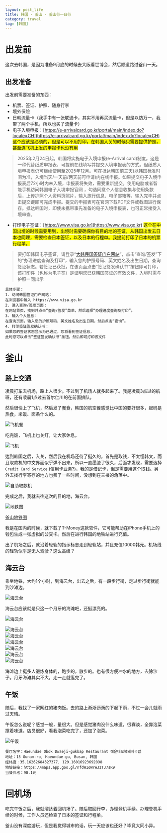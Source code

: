 ```yaml
---
layout: post_life
title: 韩国 - 釜山 - 釜山行一日行
category: travel
tag: [韩国]
---
```


# 出发前

这次去韩国，是因为准备9月底的时候去大阪看世博会，然后顺道路过釜山一天。

## 出发准备

出发前需要准备的东西：
- 机票、签证、护照、随身行李
- 境外保险
- 日韩流量卡（我手中有一张联通卡，其实不用再买流量卡，但是以防万一，我带了两个手机，所以也买了流量卡）
- 电子入境申报：[https://e-arrivalcard.go.kr/portal/main/index.do?locale=CH](https://e-arrivalcard.go.kr/portal/main/index.do?locale=CH) <span style="background-color: yellow;">这个应该是必须的，但是可以不用打印，在韩国入关的时候只需要提供护照，甚至连飞机上发的申报卡也没有用</span>
> 2025年2月24日起，韩国将实施电子入境申报(e-Arrival card)制度。这是一种代替纸质申报表，可提前在线填写并提交入境申报表的方式。但纸质入境申报表仍可继续使用至2025年12月。可在抵达韩国前三天(以韩国标准时间为准，入境当天/一天前/两天前可申请)内在线申报。如果提交电子入境申报表后72小时内未入境，申报表将失效，需要重新提交。使用电脑或者智能手机访问韩国电子入境申报官网 ，勾选同意个人信息收集与使用条款后，上传护照个人资料页照片，输入旅行信息、电子邮箱等，输入完毕并点击提交键即可完成申报。提交的申报表可在官网下载PDF文件或截图进行保存。抵达韩国时，即使未携带事先准备的电子入境申报表，也可正常接受入境审查。

- 打印电子签证：[https://www.visa.go.kr](https://www.visa.go.kr) <span style="background-color: yellow;">这个在中国出境的时候需要用到，出境时需要确保你有目的地的签证，从韩国出发去日本也同理，需要检查日本签证，以及日本的行程单。我提前打印了日本的机票行程单。</span>
> 要打印韩国电子签证，请登录“[大韩民国签证门户网站](https://www.visa.go.kr)”，点击“查询/签发”下的“办理进度查询及打印”，输入您的护照号码、英文姓名及出生日期，查询签证状态。若签证已获批，在该页面点击“签证签发确认书”按钮即可打印，该打印件（也称为电子签）是证明您已获韩国签证的有效文件，入境时需与护照一同出示

```
具体步骤：
1. 访问韩国签证门户网站：
在浏览器中输入 https://www.visa.go.kr 
2. 进入查询/签发页面：
在网站首页，找到并点击“查询/签发”菜单，然后选择“办理进度查询及打印”。
3. 输入个人信息：
在查询页面，输入您的护照号码、英文姓名及出生日期，然后点击“查询”。
4. 打印签证签发确认书：
如果您的签证状态显示为已通过，您将看到签证信息，
此时您可以点击“签证签发确认书”按钮，然后即可打印该文件
```

# 釜山

## 路上交通

凌晨打车去机场，路上人很少。不过到了机场人就多起来了。我是凌晨3点过的航班，还有凌晨1点过去首尔仁川的在前面排队。

然后很快上了飞机，然后发了餐食，韩国的航空餐感觉比中国的要好很多，起码是热食，米饭、面条什么的。

![飞机餐](https://blogcdn.qihope.com/github-life/2025-09-24-korea-busan/2025-09-24-korea-busan-001.png?x-oss-process=image/quality,q_30)

吃完饭，飞机上也关灯，让大家休息。

![飞机](https://blogcdn.qihope.com/github-life/2025-09-24-korea-busan/2025-09-24-korea-busan-002.png?x-oss-process=image/quality,q_30)

达到韩国之后，入关，然后我在机场还待了挺久的，首先是取钱，不太懂韩文，而且取款机的中文界面似乎弹不出来，所以一直墨迹了很久，后面才发现，需要选择 `Credit Card Service` (信用卡业务?)，我的是借记卡，但是需要用这个取钱。另外去找行李寄存的地方也费了一些时间，没想到在三楼的角落中。

![自助取款机](https://blogcdn.qihope.com/github-life/2025-09-24-korea-busan/2025-09-24-korea-busan-018.png?x-oss-process=image/quality,q_30)

完成之后，我就去往这次的目的地，海云台。

![地铁图](https://blogcdn.qihope.com/github-life/2025-09-24-korea-busan/2025-09-24-korea-busan-003.png?x-oss-process=image/quality,q_30)

[釜山地铁图](https://www.settour.com.tw/help/docs/pkg/%E9%87%9C%E5%B1%B1%E5%9C%B0%E9%90%B5%E5%9C%96.pdf)

我是在国内的时候，就下载了T-Money这款软件，它可能帮助在iPhone手机上的钱包生成一张虚拟的公交卡。然后在进行韩国的地铁站进行充值。

出了机场之后，就沿着轻轨的指示标志走到轻轨站，并且充值10000韩元。机场线的轻轨似乎是无人驾驶？这么高级？

## 海云台

乘坐地铁，大约1个小时，到海云台，出去之后，有一段步行街，走过步行街就能到沙滩边。

![海云台](https://blogcdn.qihope.com/github-life/2025-09-24-korea-busan/2025-09-24-korea-busan-004.JPG?x-oss-process=image/quality,q_30)

海云台应该就是只这一个月牙的海滩吧，还挺漂亮的。

![海云台](https://blogcdn.qihope.com/github-life/2025-09-24-korea-busan/2025-09-24-korea-busan-012.JPG?x-oss-process=image/quality,q_30)

<div class="image-grid">
    <div class="image-item"><img src="https://blogcdn.qihope.com/github-life/2025-09-24-korea-busan/2025-09-24-korea-busan-010.JPG?x-oss-process=image/quality,q_30" alt="海云台"></div>
    <div class="image-item"><img src="https://blogcdn.qihope.com/github-life/2025-09-24-korea-busan/2025-09-24-korea-busan-014.JPG?x-oss-process=image/quality,q_30" alt="海云台"></div>
    <div class="image-item"><img src="https://blogcdn.qihope.com/github-life/2025-09-24-korea-busan/2025-09-24-korea-busan-015.JPG?x-oss-process=image/quality,q_30" alt="海云台"></div>
    <div class="image-item"><img src="https://blogcdn.qihope.com/github-life/2025-09-24-korea-busan/2025-09-24-korea-busan-011.JPG?x-oss-process=image/quality,q_30" alt="海云台"></div>
    <div class="image-item"><img src="https://blogcdn.qihope.com/github-life/2025-09-24-korea-busan/2025-09-24-korea-busan-013.JPG?x-oss-process=image/quality,q_30" alt="海云台"></div>
    <div class="image-item"><img src="https://blogcdn.qihope.com/github-life/2025-09-24-korea-busan/2025-09-24-korea-busan-016.JPG?x-oss-process=image/quality,q_30" alt="海云台"></div>
</div>

海滩边上挺多人锻炼身体的，跑步的，散步的。也有很方便冲水的地方，去除沙子。月牙海滩其实不大，走一走就逛完了。

## 午饭

随后，我找了一家网红的猪肉饭。去的路上淅淅沥沥的下起下雨，不过一会儿就雨过天晴。

午饭怎么说呢？感觉一般，量很大。但是感觉猪肉没什么味道，很寡淡，全靠泡菜撑着味道。店员很好，看我泡菜吃完了，还加了泡菜。

![午饭](https://blogcdn.qihope.com/github-life/2025-09-24-korea-busan/2025-09-24-korea-busan-017.png?x-oss-process=image/quality,q_30)

```
餐厅名字：Haeundae Obok Dwaeji-gukbap Restaurant 해운대오복돼지국밥
地址：15 Gunam-ro, Haeundae-gu, Busan, 韩国
经纬度：35.16262684327377, 129.16016923692098
地址链接：https://maps.app.goo.gl/nfdW1oWYeJzTJ7sR9
当餐价格：90.1元
```

# 回机场

吃完午饭之后，我就溜达着回机场了。随后取回行李，办理登机手续。办理登机手续的时候，工作人员还检查了日本的签证和行程单。

釜山没有深度游玩，但是我觉得城市的话，玩一天应该也还好？毕竟大同小异。

